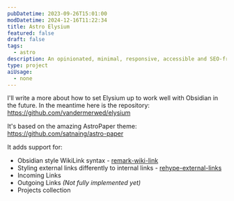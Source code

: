 ```yaml
---
pubDatetime: 2023-09-26T15:01:00
modDatetime: 2024-12-16T11:22:34
title: Astro Elysium
featured: false
draft: false
tags:
  - astro
description: An opinionated, minimal, responsive, accessible and SEO-friendly Astro personal website and digital garden theme based on Astro Paper.
type: project
aiUsage:
  - none
---
```

I'll write a more about how to set Elysium up to work well with Obsidian in the future. In the meantime here is the repository: https://github.com/vandermerwed/elysium

It's based on the amazing AstroPaper theme: https://github.com/satnaing/astro-paper

It adds support for:
- Obsidian style WikiLink syntax - [remark-wiki-link](https://github.com/datopian/portaljs/tree/main/packages/remark-wiki-link)
- Styling external links differently to internal links - [rehype-external-links](https://github.com/rehypejs/rehype-external-links)
- Incoming Links
- Outgoing Links *(Not fully implemented yet)*
- Projects collection